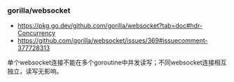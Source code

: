 ### gorilla/websocket

* https://pkg.go.dev/github.com/gorilla/websocket?tab=doc#hdr-Concurrency
* https://github.com/gorilla/websocket/issues/369#issuecomment-377728313

单个websocket连接不能在多个goroutine中并发读写；不同websocket连接相互独立，读写无影响。